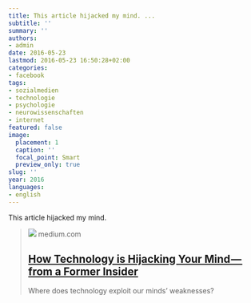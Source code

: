 ```yaml
---
title: This article hijacked my mind. ...
subtitle: ''
summary: ''
authors:
- admin
date: 2016-05-23
lastmod: 2016-05-23 16:50:28+02:00
categories:
- facebook
tags:
- sozialmedien
- technologie
- psychologie
- neurowissenschaften
- internet
featured: false
image:
  placement: 1
  caption: ''
  focal_point: Smart
  preview_only: true
slug: ''
year: 2016
languages:
- english
---
```


This article hijacked my mind.
> [![](https://miro.medium.com/v2/resize:fit:1200/1*jv-w56ymDBTwsiqx7YdIdQ.jpeg)](https://medium.com/@tristanharris/how-technology-hijacks-peoples-minds-from-a-magician-and-google-s-design-ethicist-56d62ef5edf3#.l8vn60ezd)
> medium.com
> ## [How Technology is Hijacking Your Mind — from a Former Insider](https://medium.com/@tristanharris/how-technology-hijacks-peoples-minds-from-a-magician-and-google-s-design-ethicist-56d62ef5edf3#.l8vn60ezd)
>
>Where does technology exploit our minds’ weaknesses?